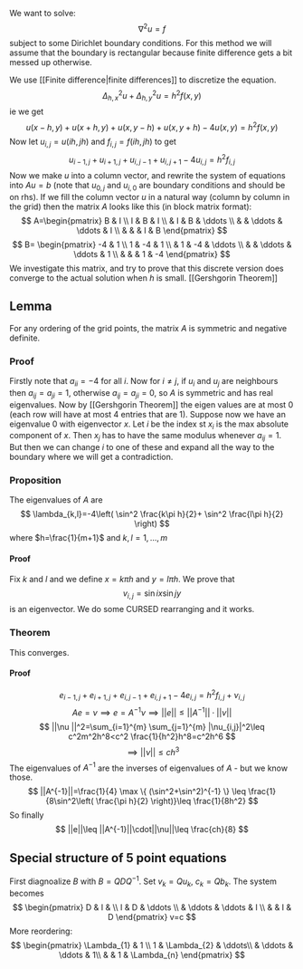 We want to solve:$$
\nabla^2u = f
$$
subject to some Dirichlet boundary conditions. For this method we will assume that the boundary is rectangular because finite difference gets a bit messed up otherwise.

We use [[Finite difference|finite differences]] to discretize the equation. 
$$
\Delta_{h,x}^2u+\Delta_{h,y}^2u=h^2f(x,y)
$$
ie we get
$$
u(x-h,y)+u(x+h,y)+u(x,y-h)+u(x,y+h)-4u(x,y)=h^2f(x,y)
$$
Now let $u_{i,j}=u(ih,jh)$ and $f_{i,j}=f(ih,jh)$ to get
$$
u_{i-1,j}+u_{i+1,j}+u_{i,j-1}+u_{i,j+1}-4u_{i,j}=h^2f_{i,j}
$$
Now we make $u$ into a column vector, and rewrite the system of equations into $Au=b$ (note that $u_{0,j}$ and $u_{i,0}$ are boundary conditions and should be on rhs). If we fill the column vector $u$ in a natural way (column by column in the grid) then the matrix $A$ looks like this (in block matrix format):
$$
A=\begin{pmatrix} 
B & I  \\
I & B & I \\
 & I & B & \ddots  \\
 &  & \ddots & \ddots & I  \\
& & & I & B
\end{pmatrix}
$$
$$
B=
\begin{pmatrix}
-4 & 1  \\
1 & -4 & 1 \\
 & 1 & -4 & \ddots \\
& & \ddots & \ddots & 1 \\
& & & 1 & -4
\end{pmatrix}
$$
We investigate this matrix, and try to prove that this discrete version does converge to the actual solution when $h$ is small.
[[Gershgorin Theorem]]
## Lemma
For any ordering of the grid points, the matrix $A$ is symmetric and negative definite.
### Proof
Firstly note that $a_{ii}=-4$ for all $i$.
Now for $i\neq j$, if $u_{i}$ and $u_{j}$ are neighbours then $a_{ij}=a_{ji}=1$, otherwise $a_{ij}=a_{ji}=0$, so $A$ is symmetric and has real eigenvalues.
Now by [[Gershgorin Theorem]] the eigen values are at most $0$ (each row will have at most 4 entries that are $1$). Suppose now we have an eigenvalue 0 with eigenvector $x$. Let $i$ be the index st $x_i$ is the max absolute component of $x$. Then $x_j$ has to have the same modulus whenever $a_{ij}=1$. But then we can change $i$ to one of these and expand all the way to the boundary where we will get a contradiction.

### Proposition
The eigenvalues of $A$ are 
$$
\lambda_{k,l}=-4\left( \sin^2 \frac{k\pi h}{2}+ \sin^2 \frac{l\pi h}{2} \right)
$$
where $h=\frac{1}{m+1}$ and $k,l=1,\dots,m$

#### Proof
Fix $k$ and $l$ and we define $x=k\pi h$ and $y=l\pi h$. We prove that $$
v_{i,j}=\sin ix \sin jy
$$ is an eigenvector. We do some CURSED rearranging and it works.


### Theorem
This converges.
#### Proof
$$
e_{i-1,j}+e_{i+1,j}+e_{i,j-1}+e_{i,j+1}-4e_{i,j}=h^2f_{i,j}+\nu_{i,j}
$$
$$
Ae=\nu\implies e=A^{-1}\nu\implies ||e||\leq ||A^{-1}||\cdot||\nu||
$$
$$
||\nu ||^2=\sum_{i=1}^{m} \sum_{j=1}^{m} |\nu_{i,j}|^2\leq c^2m^2h^8<c^2 \frac{1}{h^2}h^8=c^2h^6
$$ $$
\implies ||\nu||\leq ch^3
$$
The eigenvalues of $A^{-1}$ are the inverses of eigenvalues of $A$ - but we know those. 
$$
||A^{-1}||=\frac{1}{4} \max \{ (\sin^2+\sin^2)^{-1} \} \leq \frac{1}{8\sin^2\left( \frac{\pi h}{2} \right)}\leq \frac{1}{8h^2}
$$
So finally 
$$
||e||\leq ||A^{-1}||\cdot||\nu||\leq \frac{ch}{8}
$$



## Special structure of 5 point equations
First diagnoalize $B$ with $B=QDQ^{-1}$.
Set $v_{k}=Qu_{k}$, $c_{k}=Qb_{k}$. The system becomes
$$
\begin{pmatrix}
D & I &  \\
I & D & \ddots \\
 & \ddots  & \ddots & I \\
 &  & I & D
\end{pmatrix}
v=c
$$
More reordering:
$$
\begin{pmatrix}
\Lambda_{1} & 1 \\
1 & \Lambda_{2} &  \ddots\\
 & \ddots & \ddots  & 1\\
 &  & 1 & \Lambda_{n}
\end{pmatrix}
$$